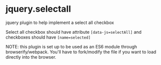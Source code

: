 # jquery.selectall
jquery plugin to help implement a select all checkbox

Select all checkbox should have attribute `[data-js=selectAll]` and checkboxes should have `[name=selected]`

NOTE: this plugin is set up to be used as an ES6 module through browserify/webpack. You'll have to fork/modify the file if you want to load directly into the browser.
